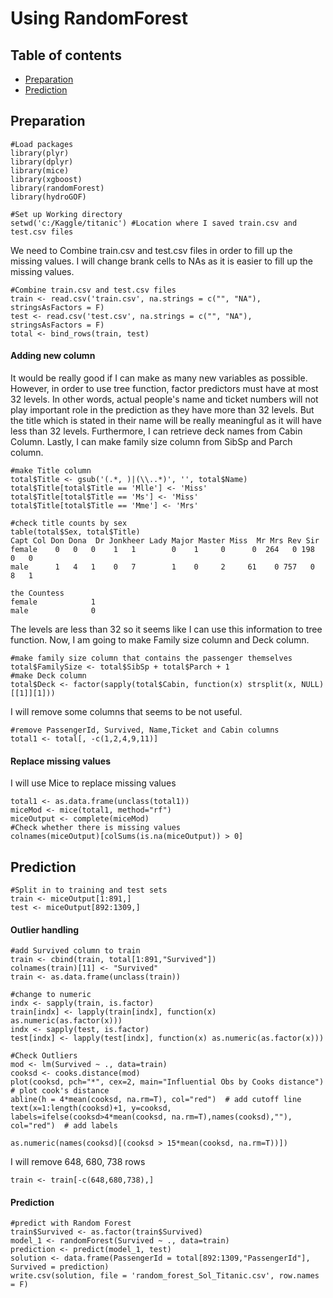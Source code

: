# Using RandomForest

## Table of contents

- [Preparation](#preparation)
- [Prediction](#prediction)


## Preparation
```
#Load packages
library(plyr)
library(dplyr)
library(mice)
library(xgboost)
library(randomForest)
library(hydroGOF)
```
```
#Set up Working directory
setwd('c:/Kaggle/titanic') #Location where I saved train.csv and test.csv files
```

We need to Combine train.csv and test.csv files in order to fill up the missing values. I will change brank cells to NAs as it is easier to fill up the missing values. 
```
#Combine train.csv and test.csv files
train <- read.csv('train.csv', na.strings = c("", "NA"), stringsAsFactors = F)
test <- read.csv('test.csv', na.strings = c("", "NA"), stringsAsFactors = F)
total <- bind_rows(train, test)
```
#### Adding new column
It would be really good if I can make as many new variables as possible. However, in order to use tree function, factor predictors must have at most 32 levels. In other words, actual people's name and ticket numbers will not play important role in the prediction as they have more than 32 levels. But the title which is stated in their name will be really meaningful as it will have less than 32 levels. Furthermore, I can retrieve deck names from Cabin Column. Lastly, I can make family size column from SibSp and Parch column.

```
#make Title column
total$Title <- gsub('(.*, )|(\\..*)', '', total$Name)
total$Title[total$Title == 'Mlle'] <- 'Miss'
total$Title[total$Title == 'Ms'] <- 'Miss'
total$Title[total$Title == 'Mme'] <- 'Mrs'
```
```
#check title counts by sex
table(total$Sex, total$Title)
Capt Col Don Dona  Dr Jonkheer Lady Major Master Miss  Mr Mrs Rev Sir
female    0   0   0    1   1        0    1     0      0  264   0 198   0   0
male      1   4   1    0   7        1    0     2     61    0 757   0   8   1

the Countess
female            1
male              0
```

The levels are less than 32 so it seems like I can use this information to tree function. Now, I am going to make Family size column and Deck column.

```
#make family size column that contains the passenger themselves
total$FamilySize <- total$SibSp + total$Parch + 1
#make Deck column
total$Deck <- factor(sapply(total$Cabin, function(x) strsplit(x, NULL)[[1]][1]))
```

I will remove some columns that seems to be not useful.
```
#remove PassengerId, Survived, Name,Ticket and Cabin columns
total1 <- total[, -c(1,2,4,9,11)]
```

#### Replace missing values
I will use Mice to replace missing values
```
total1 <- as.data.frame(unclass(total1))
miceMod <- mice(total1, method="rf")
miceOutput <- complete(miceMod)
#Check whether there is missing values
colnames(miceOutput)[colSums(is.na(miceOutput)) > 0]
```

## Prediction
```
#Split in to training and test sets
train <- miceOutput[1:891,]
test <- miceOutput[892:1309,]
```

#### Outlier handling
```
#add Survived column to train
train <- cbind(train, total[1:891,"Survived"])
colnames(train)[11] <- "Survived"
train <- as.data.frame(unclass(train))
```
```
#change to numeric
indx <- sapply(train, is.factor)
train[indx] <- lapply(train[indx], function(x) as.numeric(as.factor(x)))
indx <- sapply(test, is.factor)
test[indx] <- lapply(test[indx], function(x) as.numeric(as.factor(x)))
```

```
#Check Outliers
mod <- lm(Survived ~ ., data=train)
cooksd <- cooks.distance(mod)
plot(cooksd, pch="*", cex=2, main="Influential Obs by Cooks distance")  # plot cook's distance
abline(h = 4*mean(cooksd, na.rm=T), col="red")  # add cutoff line
text(x=1:length(cooksd)+1, y=cooksd, labels=ifelse(cooksd>4*mean(cooksd, na.rm=T),names(cooksd),""), col="red")  # add labels

as.numeric(names(cooksd)[(cooksd > 15*mean(cooksd, na.rm=T))])
```
I will remove 648, 680, 738 rows
```
train <- train[-c(648,680,738),]
```


#### Prediction
```
#predict with Random Forest
train$Survived <- as.factor(train$Survived)
model_1 <- randomForest(Survived ~ ., data=train)
prediction <- predict(model_1, test)
solution <- data.frame(PassengerId = total[892:1309,"PassengerId"], Survived = prediction)
write.csv(solution, file = 'random_forest_Sol_Titanic.csv', row.names = F)
```
